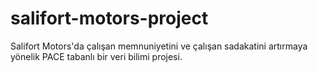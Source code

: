 # salifort-motors-project
 Salifort Motors'da çalışan memnuniyetini ve çalışan sadakatini artırmaya yönelik PACE tabanlı bir veri bilimi projesi.
